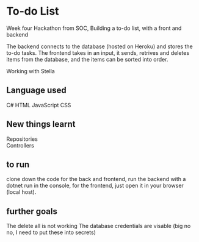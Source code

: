 # To-do List  

Week four Hackathon from SOC, Building a to-do list, with a front and backend

The backend connects to the database (hosted on Heroku) and stores the to-do tasks. The frontend takes in an input, it sends, retrives and deletes items from the database, and the items can be sorted into order.

Working with Stella

## Language used
C#
HTML
JavaScript
CSS


## New things learnt
Repositories  
Controllers

## to run
clone down the code for the back and frontend, run the backend with a dotnet run in the console, for the frontend, just open it in your browser (local host).

## further goals  
The delete all is not working
The database credentials are visable (big no no, I need to put these into secrets)